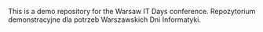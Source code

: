 This is a demo repository for the Warsaw IT Days conference.
Repozytorium demonstracyjne dla potrzeb Warszawskich Dni Informatyki.

